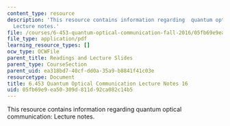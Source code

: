```yaml
---
content_type: resource
description: 'This resource contains information regarding  quantum optical communication:
  Lecture notes.'
file: /courses/6-453-quantum-optical-communication-fall-2016/05fb69e9ea50309d811d92ca082c14b5_MIT6_453F16_Lect16.pdf
file_type: application/pdf
learning_resource_types: []
ocw_type: OCWFile
parent_title: Readings and Lecture Slides
parent_type: CourseSection
parent_uid: ea318bd7-40cf-dd0a-35a9-b8841f41c03e
resourcetype: Document
title: 6.453 Quantum Optical Communication Lecture Notes 16
uid: 05fb69e9-ea50-309d-811d-92ca082c14b5
---
```

This resource contains information regarding  quantum optical communication: Lecture notes.
